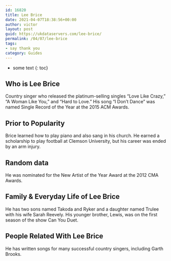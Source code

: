 ```yaml
---
id: 16820
title: Lee Brice
date: 2021-04-07T18:38:56+00:00
author: victor
layout: post
guid: https://ukdataservers.com/lee-brice/
permalink: /04/07/lee-brice
tags:
- say thank you
category: Guides
---
```


* some text
{: toc}


## Who is Lee Brice



Country singer who released the platinum-selling singles &#8220;Love Like Crazy,&#8221; &#8220;A Woman Like You,&#8221; and &#8220;Hard to Love.&#8221; His song &#8220;I Don&#8217;t Dance&#8221; was named Single Record of the Year at the 2015 ACM Awards. 

                
                
                
## Prior to Popularity



Brice learned how to play piano and also sang in his church. He earned a scholarship to play football at Clemson University, but his career was ended by an arm injury. 

                
                
                
## Random data



He was nominated for the New Artist of the Year Award at the 2012 CMA Awards. 

                
                
                
## Family & Everyday Life of Lee Brice



He has two sons named Takoda and Ryker and a daughter named Trulee with his wife Sarah Reevely. His younger brother, Lewis, was on the first season of the show Can You Duet. 

                
                
                
## People Related With Lee Brice



He has written songs for many successful country singers, including Garth Brooks. 

                
              
            
          
          
          